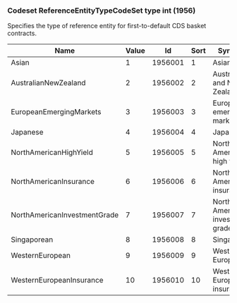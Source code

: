 ### Codeset ReferenceEntityTypeCodeSet type int (1956)

Specifies the type of reference entity for first-to-default CDS basket contracts.

| Name                         | Value | Id      | Sort | Synopsis                        |
|------------------------------|-------|---------|------|---------------------------------|
| Asian                        | 1     | 1956001 | 1    | Asian                           |
| AustralianNewZealand         | 2     | 1956002 | 2    | Australian and New Zealand      |
| EuropeanEmergingMarkets      | 3     | 1956003 | 3    | European emerging markets       |
| Japanese                     | 4     | 1956004 | 4    | Japanese                        |
| NorthAmericanHighYield       | 5     | 1956005 | 5    | North American high yield       |
| NorthAmericanInsurance       | 6     | 1956006 | 6    | North American insurance        |
| NorthAmericanInvestmentGrade | 7     | 1956007 | 7    | North American investment grade |
| Singaporean                  | 8     | 1956008 | 8    | Singaporean                     |
| WesternEuropean              | 9     | 1956009 | 9    | Western European                |
| WesternEuropeanInsurance     | 10    | 1956010 | 10   | Western European insurance      |

